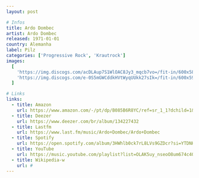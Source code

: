 ```yaml
---
layout: post

# Infos
title: Ardo Dombec
artist: Ardo Dombec
released: 1971-01-01
country: Alemanha
label: Pilz
categories: ['Progressive Rock', 'Krautrock']
images:
  [
    'https://img.discogs.com/acDLAup7S1WlOAC8Jy3_mqcb7vo=/fit-in/600x588/filters:strip_icc():format(jpeg):mode_rgb():quality(90)/discogs-images/R-646211-1253428180.jpeg.jpg',
    'https://img.discogs.com/e-0S5mGWCddkHVtWyqUUkk27sIk=/fit-in/600x592/filters:strip_icc():format(jpeg):mode_rgb():quality(90)/discogs-images/R-646211-1253428194.jpeg.jpg',
  ]

# Links
links:
  - title: Amazon
    url: https://www.amazon.com/-/pt/dp/B085B6R8YC/ref=sr_1_1?dchild=1&keywords=Ardo+Dombec&qid=1614444646&s=dmusic&search-type=ss&sr=1-1&tag=kvnol08-20
  - title: Deezer
    url: https://www.deezer.com/br/album/134227432
  - title: Lastfm
    url: https://www.last.fm/music/Ardo+Dombec/Ardo+Dombec
  - title: Spotify
    url: https://open.spotify.com/album/3HWhlb0ck7rL8LVs9GZDcr?si=YTDNH7zbRw6AQx_MMDWqQQ
  - title: YouTube
    url: https://music.youtube.com/playlist?list=OLAK5uy_nseoO8um674c40zI981AKOTvawxicHdYE
  - title: Wikipedia-w
    url: #
---
```


